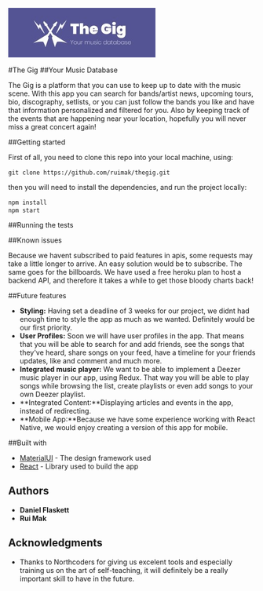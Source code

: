 <a href="THIS IS GONNA BE A LINK TO OUR APP"><img src="./src/cropped2.jpg" title="The Gig" alt="The Gig"></a>

#The Gig
##Your Music Database

The Gig is a platform that you can use to keep up to date with the music scene.
With this app you can search for bands/artist news, upcoming tours, bio, discography, setlists, or you can just follow the bands you like and have that information personalized and filtered for you. 
Also by keeping track of the events that are happening near your location, hopefully you will never miss a great concert again!

##Getting started

First of all, you need to clone this repo into your local machine, using:

```
git clone https://github.com/ruimak/thegig.git
```

then you will need to install the dependencies, and run the project locally:

```
npm install
npm start
```

##Running the tests

##Known issues

Because we havent subscribed to paid features in apis, some requests may take a little longer to arrive. An easy solution would be to subscribe.
The same goes for the billboards. We have used a free heroku plan to host a backend API, and therefore it takes a while to get those bloody charts back!

##Future features

* **Styling:** Having set a deadline of 3 weeks for our project, we didnt had enough time to style the app as much as we wanted. Definitely would be our first priority.
* **User Profiles:** Soon we will have user profiles in the app. That means that you will be able to search for and add friends, see the songs that they've heard, share songs on your feed, have a timeline for your friends updates, like and comment and much more.
* **Integrated music player:** We want to be able to implement a Deezer music player in our app, using Redux. That way you will be able to play songs while browsing the list, create playlists or even add songs to your own Deezer playlist.
* **Integrated Content:**Displaying articles and events in the app, instead of redirecting.
* **Mobile App:**Because we have some experience working with React Native, we would enjoy creating a version of this app for mobile.

##Built with
* [MaterialUI](https://material-ui.com/) - The design framework used
* [React](https://reactjs.org/) - Library used to build the app

## Authors

* **Daniel Flaskett**
* **Rui Mak**

## Acknowledgments

* Thanks to Northcoders for giving us excelent tools and especially training us on the art of self-teaching, it will definitely be a really important skill to have in the future.
